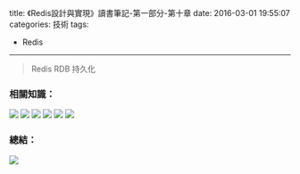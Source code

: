 title: 《Redis設計與實現》讀書筆記-第一部分-第十章
date: 2016-03-01 19:55:07
categories: 技術
tags: 
- Redis
---
> Redis RDB 持久化

<!--more-->

### 相關知識：
<img src="/images/Redis/2016-03-01_0007.png"  />
<img src="/images/Redis/2016-03-01_0001.png"  />
<img src="/images/Redis/2016-03-01_0002.png"  />
<img src="/images/Redis/2016-03-01_0003.png"  />
<img src="/images/Redis/2016-03-01_0004.png"  />
<img src="/images/Redis/2016-03-01_0005.png"  />

### 總結：
<img src="/images/Redis/2016-03-01_0006.png"  />

